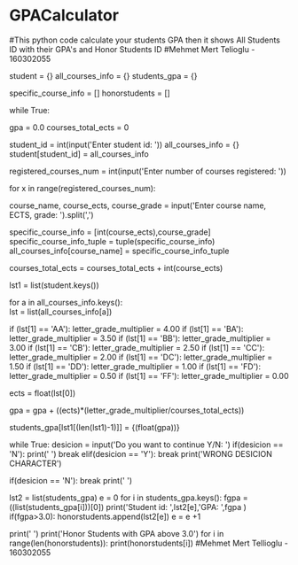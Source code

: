 # GPACalculator
#This python code calculate your students GPA then it shows All Students ID with their GPA's and Honor Students ID
#Mehmet Mert Telioglu - 160302055

student = {}
all_courses_info = {}
students_gpa = {}

specific_course_info = []
honorstudents = []

while True:

 gpa = 0.0
 courses_total_ects = 0 

 student_id = int(input('Enter student id: '))
 all_courses_info = {}
 student[student_id] = all_courses_info

 registered_courses_num = int(input('Enter number of courses registered: ')) 

 for x in range(registered_courses_num):
  
  course_name, course_ects, course_grade = input('Enter course name, ECTS, grade: ').split(',')
  
  specific_course_info = [int(course_ects),course_grade]
  specific_course_info_tuple = tuple(specific_course_info)
  all_courses_info[course_name] = specific_course_info_tuple

  courses_total_ects = courses_total_ects + int(course_ects)
 
 lst1 = list(student.keys())

 for a in all_courses_info.keys():  
   lst = list(all_courses_info[a])  
   
   if (lst[1] == 'AA'):
       letter_grade_multiplier = 4.00
   if (lst[1] == 'BA'):
       letter_grade_multiplier = 3.50
   if (lst[1] == 'BB'):
       letter_grade_multiplier = 3.00
   if (lst[1] == 'CB'):
       letter_grade_multiplier = 2.50
   if (lst[1] == 'CC'):
       letter_grade_multiplier = 2.00
   if (lst[1] == 'DC'):
       letter_grade_multiplier = 1.50
   if (lst[1] == 'DD'):
       letter_grade_multiplier = 1.00
   if (lst[1] == 'FD'):
       letter_grade_multiplier = 0.50
   if (lst[1] == 'FF'):
       letter_grade_multiplier = 0.00

   ects = float(lst[0])

   gpa = gpa + ((ects)*(letter_grade_multiplier/courses_total_ects))

 students_gpa[lst1[(len(lst1)-1)]] = {(float(gpa))}  
  
 while True:
   desicion = input('Do you want to continue Y/N: ')
   if(desicion == 'N'):
       print(' ')
       break
   elif(desicion == 'Y'):
       break
   print('WRONG DESICION CHARACTER')

 if(desicion == 'N'):
     break
 print(' ')

lst2 = list(students_gpa)
e = 0
for i in students_gpa.keys():
    fgpa = ((list(students_gpa[i]))[0])
    print('Student id: ',lst2[e],'GPA: ',fgpa )
    if(fgpa>3.0):
        honorstudents.append(lst2[e])
    e = e +1

print(' ')
print('Honor Students with GPA above 3.0')
for i in range(len(honorstudents)):
  print(honorstudents[i])
#Mehmet Mert Tellioglu - 160302055


